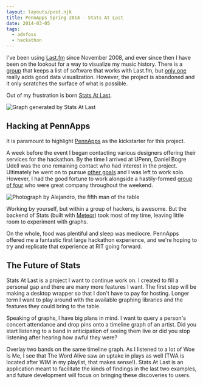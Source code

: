 ```yaml
---
layout: layouts/post.njk
title: PennApps Spring 2014 - Stats At Last
date: 2014-03-05
tags:
  - advfoss
  - hackathon
---
```


I've been using [Last.fm](http://www.last.fm/user/Pxl_Buzzard) since November 2008, and ever since then I have been on the lookout for a way to visualize my music history. There is a [group](http://www.last.fm/group/Stats) that keeps a list of software that works with Last.fm, but [only one](http://www.last.fm/user/C26000/journal/2006/07/30/383m_last.fm_extra_stats) really adds good data visualization. However, the project is abandoned and it only scratches the surface of what is possible.

Out of my frustration is born [Stats At Last](http://statsatlast.com/).

![Graph generated by Stats At Last](http://res.cloudinary.com/danieljost/image/upload/v1392920817/statsatlast_t8jzwf.png)

## Hacking at PennApps

It is paramount to highlight [PennApps](http://2014s.pennapps.com/) as the kickstarter for this project.

A week before the event I began contacting various designers offering their services for the hackathon. By the time I arrived at UPenn, Daniel Bogre Udell was the one remaining contact who had interest in the project. Ultimately he went on to pursue [other goals](http://pennapps2014s.challengepost.com/submissions/20976-wikitongues) and I was left to work solo. However, I had the good fortune to work alongside a hastily-formed [group of four](http://pennapps2014s.challengepost.com/submissions/20906-teamyoke) who were great company throughout the weekend.

![Photograph by Alejandro, the fifth man of the table](http://res.cloudinary.com/danieljost/image/upload/v1393208728/1902178_1459854957566344_1013491999_o_xa56fj.jpg)

Working by yourself, but within a group of hackers, is awesome. But the backend of Stats (built with [Meteor](https://www.meteor.com/)) took most of my time, leaving little room to experiment with graphs.

On the whole, food was plentiful and sleep was mediocre. PennApps offered me a fantastic first large hackathon experience, and we're hoping to try and replicate that experience at RIT going forward.

## The Future of Stats

Stats At Last is a project I want to continue work on. I created to fill a personal gap and there are many more features I want. The first step will be making a desktop wrapper so that I don't have to pay for hosting. Longer term I want to play around with the available graphing libraries and the features they could bring to the table.

Speaking of graphs, I have big plans in mind. I want to query a person's concert attendance and drop pins onto a timeline graph of an artist. Did you start listening to a band in anticipation of seeing them live or did you stop listening after hearing how awful they were?

Overlay two bands on the same timeline graph. As I listened to a lot of Woe Is Me, I see that The Word Alive saw an uptake in plays as well (TWA is located after WIM in my playlist, that makes sense!). Stats At Last is an application meant to facilitate the kinds of findings in the last two examples, and future development will focus on bringing these discoveries to users.
